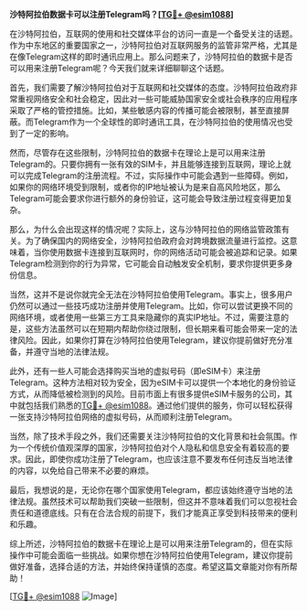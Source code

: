 **沙特阿拉伯数据卡可以注册Telegram吗？[[TG💪+ @esim1088](https://t.me/s/esim1088)]**

在沙特阿拉伯，互联网的使用和社交媒体平台的访问一直是一个备受关注的话题。作为中东地区的重要国家之一，沙特阿拉伯对互联网服务的监管非常严格，尤其是在像Telegram这样的即时通讯应用上。那么问题来了，沙特阿拉伯的数据卡是否可以用来注册Telegram呢？今天我们就来详细聊聊这个话题。

首先，我们需要了解沙特阿拉伯对于互联网和社交媒体的态度。沙特阿拉伯政府非常重视网络安全和社会稳定，因此对一些可能威胁国家安全或社会秩序的应用程序采取了严格的管控措施。比如，某些敏感内容的传播可能会被限制，甚至直接屏蔽。而Telegram作为一个全球性的即时通讯工具，在沙特阿拉伯的使用情况也受到了一定的影响。

然而，尽管存在这些限制，沙特阿拉伯的数据卡在理论上是可以用来注册Telegram的。只要你拥有一张有效的SIM卡，并且能够连接到互联网，理论上就可以完成Telegram的注册流程。不过，实际操作中可能会遇到一些障碍。例如，如果你的网络环境受到限制，或者你的IP地址被认为是来自高风险地区，那么Telegram可能会要求你进行额外的身份验证，这可能会导致注册过程变得更加复杂。

那么，为什么会出现这样的情况呢？实际上，这与沙特阿拉伯的网络监管政策有关。为了确保国内的网络安全，沙特阿拉伯政府会对跨境数据流量进行监控。这意味着，当你使用数据卡连接到互联网时，你的网络活动可能会被追踪和记录。如果Telegram检测到你的行为异常，它可能会自动触发安全机制，要求你提供更多身份信息。

当然，这并不是说你就完全无法在沙特阿拉伯使用Telegram。事实上，很多用户仍然可以通过一些技巧成功注册并使用Telegram。比如，你可以尝试更换不同的网络环境，或者使用一些第三方工具来隐藏你的真实IP地址。不过，需要注意的是，这些方法虽然可以在短期内帮助你绕过限制，但长期来看可能会带来一定的法律风险。因此，如果你打算在沙特阿拉伯使用Telegram，建议你提前做好充分准备，并遵守当地的法律法规。

此外，还有一些人可能会选择购买当地的虚拟号码（即eSIM卡）来注册Telegram。这种方法相对较为安全，因为eSIM卡可以提供一个本地化的身份验证方式，从而降低被检测到的风险。目前市面上有很多提供eSIM卡服务的公司，其中就包括我们熟悉的[TG💪+ @esim1088](https://t.me/s/esim1088)。通过他们提供的服务，你可以轻松获得一张支持沙特阿拉伯网络的虚拟号码，从而顺利注册Telegram。

当然，除了技术手段之外，我们还需要关注沙特阿拉伯的文化背景和社会氛围。作为一个传统价值观深厚的国家，沙特阿拉伯对个人隐私和信息安全有着较高的要求。因此，即使你成功注册了Telegram，也应该注意不要发布任何违反当地法律的内容，以免给自己带来不必要的麻烦。

最后，我想说的是，无论你在哪个国家使用Telegram，都应该始终遵守当地的法律法规。虽然技术可以帮助我们突破一些限制，但这并不意味着我们可以忽视社会责任和道德底线。只有在合法合规的前提下，我们才能真正享受到科技带来的便利和乐趣。

综上所述，沙特阿拉伯的数据卡在理论上是可以用来注册Telegram的，但在实际操作中可能会面临一些挑战。如果你想在沙特阿拉伯使用Telegram，建议你提前做好准备，选择合适的方法，并始终保持谨慎的态度。希望这篇文章能对你有所帮助！

[[TG💪+ @esim1088](https://t.me/s/esim1088) ![Image](https://i.postimg.cc/4NQfJmqS/Snipaste-2025-05-13-00-14-12.png)]